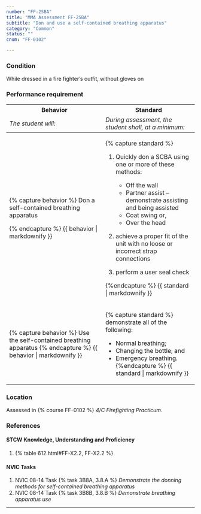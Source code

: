 ```yaml
---
number: "FF-2SBA"
title: "MMA Assessment FF-2SBA"
subtitle: "Don and use a self-contained breathing apparatus"
category: "Common"
status: ""
cnum: "FF-0102"

---
```

### Condition

While dressed in a fire fighter’s outfit, without gloves on

### Performance requirement 

<table width='100%' class='Guidelines'>
 <thead>
 <tr>
     <th class='thirty'>Behavior</th>
     <th class='seventy'>Standard</th>
 </tr>
 <tr>
     <td><em>The student will:</em></td>
     <td><em>During assessment, the student shall, at a minimum:</em></td>
 </tr>
 </thead>
 <tbody>
 

<tr><td>

{% capture behavior %}
Don a self-contained breathing apparatus


{% endcapture %}
{{ behavior | markdownify }}

</td><td>

{% capture standard %}
1.  Quickly don a SCBA using one or more of these methods:

    *	Off the wall
    *	Partner assist  – demonstrate assisting and being assisted
    *	Coat swing or,
    *	Over the head

2.  achieve a proper fit of the unit with no loose or incorrect strap connections

3.  perform a user seal check



{%endcapture %}
{{ standard | markdownify }}

</td></tr>



<tr><td>

{% capture behavior %}
Use the self-contained breathing apparatus
{% endcapture %}
{{ behavior | markdownify }}

</td><td>

{% capture standard %}
demonstrate all of the following:

* Normal breathing;
* Changing the bottle; and
* Emergency breathing.
{%endcapture %}
{{ standard | markdownify }}

</td></tr>



 </tbody>
 </table>

### Location

Assessed in  {% course  FF-0102 %}  *4/C Firefighting Practicum*.

### References

#### STCW Knowledge, Understanding and Proficiency


1. {% table 612.html#FF-X2.2, FF-X2.2 %}


#### NVIC Tasks


1. NVIC 08-14 Task {% task 3B8A, 3.8.A %} *Demonstrate the donning methods for self-contained breathing apparatus*
1. NVIC 08-14 Task {% task 3B8B, 3.8.B %} *Demonstrate breathing apparatus use*



***

